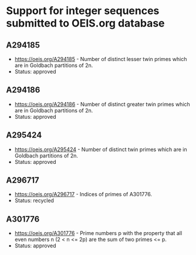 # Support for integer sequences submitted to OEIS.org database

## A294185

 * https://oeis.org/A294185 - Number of distinct lesser twin primes which are in Goldbach partitions of 2n.
 * Status: approved

## A294186

 * https://oeis.org/A294186 - Number of distinct greater twin primes which are in Goldbach partitions of 2n.
 * Status: approved

## A295424

 * https://oeis.org/A295424 - Number of distinct twin primes which are in Goldbach partitions of 2n.
 * Status: approved

## A296717

 * https://oeis.org/A296717 - Indices of primes of A301776.
 * Status: recycled
 
## A301776

 * https://oeis.org/A301776 - Prime numbers p with the property that all even numbers n (2 < n <= 2p) are the sum of two primes <= p.
 * Status: approved
